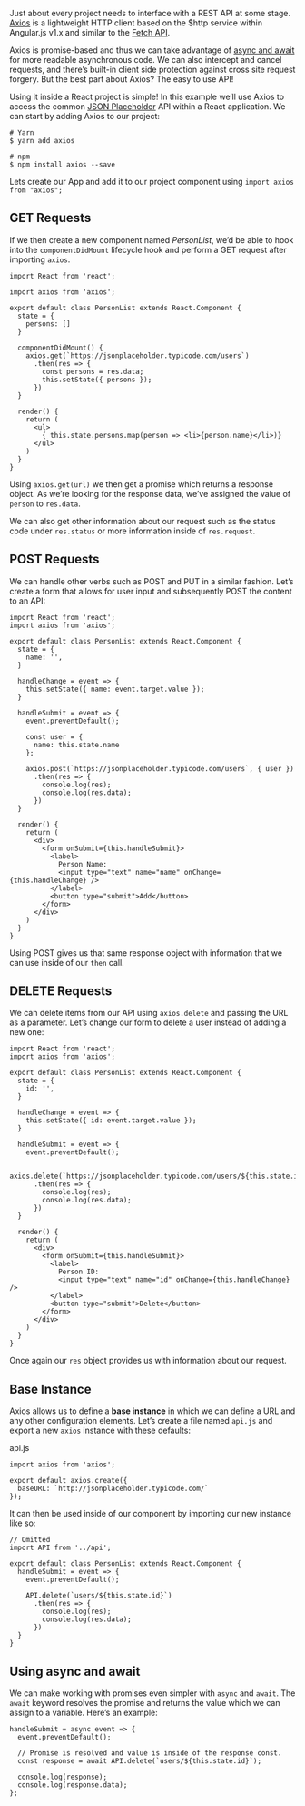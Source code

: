  
Just about every project needs to interface with a REST API at some stage. [Axios](https://github.com/axios/axios) is a lightweight HTTP client based on the $http service within Angular.js v1.x and similar to the [Fetch API](/js/fetch-api/).

Axios is promise-based and thus we can take advantage of [async and await](/js/async-functions/) for more readable asynchronous code. We can also intercept and cancel requests, and there’s built-in client side protection against cross site request forgery. But the best part about Axios? The easy to use API!

Using it inside a React project is simple! In this example we’ll use Axios to access the common [JSON Placeholder](https://jsonplaceholder.typicode.com/) API within a React application. We can start by adding Axios to our project:

    # Yarn
    $ yarn add axios
    
    # npm
    $ npm install axios --save
    
    
Lets create our App and add it to our project component using
`import axios from "axios";`

[](#get-requests)GET Requests
-----------------------------

If we then create a new component named _PersonList_, we’d be able to hook into the `componentDidMount` lifecycle hook and perform a GET request after importing `axios`.

    import React from 'react';
    
    import axios from 'axios';
    
    export default class PersonList extends React.Component {
      state = {
        persons: []
      }
    
      componentDidMount() {
        axios.get(`https://jsonplaceholder.typicode.com/users`)
          .then(res => {
            const persons = res.data;
            this.setState({ persons });
          })
      }
    
      render() {
        return (
          <ul>
            { this.state.persons.map(person => <li>{person.name}</li>)}
          </ul>
        )
      }
    }
    

Using `axios.get(url)` we then get a promise which returns a response object. As we’re looking for the response data, we’ve assigned the value of `person` to `res.data`.

We can also get other information about our request such as the status code under `res.status` or more information inside of `res.request`.

[](#post-requests)POST Requests
-------------------------------

We can handle other verbs such as POST and PUT in a similar fashion. Let’s create a form that allows for user input and subsequently POST the content to an API:

    import React from 'react';
    import axios from 'axios';
    
    export default class PersonList extends React.Component {
      state = {
        name: '',
      }
    
      handleChange = event => {
        this.setState({ name: event.target.value });
      }
    
      handleSubmit = event => {
        event.preventDefault();
    
        const user = {
          name: this.state.name
        };
    
        axios.post(`https://jsonplaceholder.typicode.com/users`, { user })
          .then(res => {
            console.log(res);
            console.log(res.data);
          })
      }
    
      render() {
        return (
          <div>
            <form onSubmit={this.handleSubmit}>
              <label>
                Person Name:
                <input type="text" name="name" onChange={this.handleChange} />
              </label>
              <button type="submit">Add</button>
            </form>
          </div>
        )
      }
    }
    

Using POST gives us that same response object with information that we can use inside of our `then` call.

[](#delete-requests)DELETE Requests
-----------------------------------

We can delete items from our API using `axios.delete` and passing the URL as a parameter. Let’s change our form to delete a user instead of adding a new one:

    import React from 'react';
    import axios from 'axios';
    
    export default class PersonList extends React.Component {
      state = {
        id: '',
      }
    
      handleChange = event => {
        this.setState({ id: event.target.value });
      }
    
      handleSubmit = event => {
        event.preventDefault();
    
        axios.delete(`https://jsonplaceholder.typicode.com/users/${this.state.id}`)
          .then(res => {
            console.log(res);
            console.log(res.data);
          })
      }
    
      render() {
        return (
          <div>
            <form onSubmit={this.handleSubmit}>
              <label>
                Person ID:
                <input type="text" name="id" onChange={this.handleChange} />
              </label>
              <button type="submit">Delete</button>
            </form>
          </div>
        )
      }
    }
    

Once again our `res` object provides us with information about our request.

[](#base-instance)Base Instance
-------------------------------

Axios allows us to define a **base instance** in which we can define a URL and any other configuration elements. Let’s create a file named `api.js` and export a new `axios` instance with these defaults:

api.js

    import axios from 'axios';
    
    export default axios.create({
      baseURL: `http://jsonplaceholder.typicode.com/`
    });
    

It can then be used inside of our component by importing our new instance like so:

    // Omitted
    import API from '../api';
    
    export default class PersonList extends React.Component {
      handleSubmit = event => {
        event.preventDefault();
    
        API.delete(`users/${this.state.id}`)
          .then(res => {
            console.log(res);
            console.log(res.data);
          })
      }
    }
    

[](#using-async-and-await)Using async and await
-----------------------------------------------

We can make working with promises even simpler with `async` and `await`. The `await` keyword resolves the promise and returns the value which we can assign to a variable. Here’s an example:

    handleSubmit = async event => {
      event.preventDefault();
    
      // Promise is resolved and value is inside of the response const.
      const response = await API.delete(`users/${this.state.id}`);
    
      console.log(response);
      console.log(response.data);
    };

